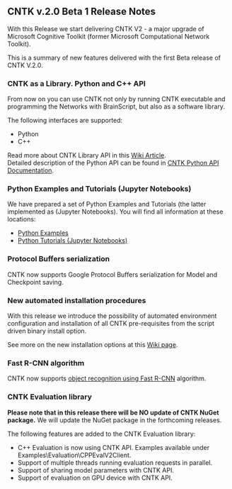 ## CNTK v.2.0 Beta 1 Release Notes

With this Release we start delivering CNTK V2 - a major upgrade of Microsoft Cognitive Toolkit (former Microsoft Computational Network Toolkit).

This is a summary of new features delivered with the first Beta release of CNTK V.2.0.

### CNTK as a Library. Python and C++ API
From now on you can use CNTK not only by running CNTK executable and programming the Networks with BrainScript, but also as a software library.

The following interfaces are supported:

* Python
* C++

Read more about CNTK Library API in this [Wiki Article](https://github.com/microsoft/cntk/wiki/CNTK-Library-API).  
Detailed description of the Python API can be found in [CNTK Python API Documentation](https://cntk.ai/pythondocs/).

### Python Examples and Tutorials (Jupyter Notebooks)

We have prepared a set of Python Examples and Tutorials (the latter implemented as (Jupyter Notebooks). You will find all information at these locations:

* [Python Examples](https://cntk.ai/pythondocs/examples.html)
* [Python Tutorials (Jupyter Notebooks)](https://cntk.ai/pythondocs/tutorials.html)

### Protocol Buffers serialization

CNTK now supports Google Protocol Buffers serialization for Model and Checkpoint saving.

### New automated installation procedures

With this release we introduce the possibility of automated environment configuration and installation of all CNTK pre-requisites from the script driven binary install option. 

See more on the new installation options at this [Wiki page](./Setup-CNTK-on-your-machine.md).

### Fast R-CNN algorithm

CNTK now supports [object recognition using Fast R-CNN](./Object-Detection-using-Fast-R-CNN) algorithm.


### CNTK Evaluation library

**Please note that in this release there will be NO update of CNTK NuGet package.** We will update the NuGet package in the forthcoming releases.

The following features are added to the CNTK Evaluation library:
* C++ Evaluation is now using CNTK API. Examples available under Examples\Evaluation\CPPEvalV2Client.
* Support of multiple threads running evaluation requests in parallel. 
* Support of sharing model parameters with CNTK API. 
* Support of evaluation on GPU device with CNTK API. 
